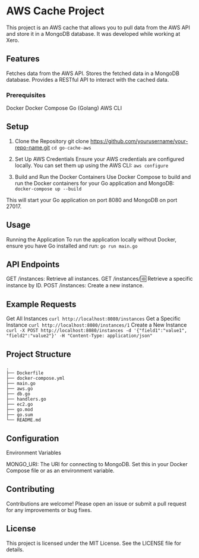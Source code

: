 # AWS Cache Project
This project is an AWS cache that allows you to pull data from the AWS API and store it in a MongoDB database. It was developed while working at Xero.

## Features
Fetches data from the AWS API.
Stores the fetched data in a MongoDB database.
Provides a RESTful API to interact with the cached data.
### Prerequisites
Docker
Docker Compose
Go (Golang)
AWS CLI
## Setup
1. Clone the Repository
git clone https://github.com/yourusername/your-repo-name.git
`cd go-cache-aws`

2. Set Up AWS Credentials
Ensure your AWS credentials are configured locally. You can set them up using the AWS CLI:
`aws configure`

3. Build and Run the Docker Containers
Use Docker Compose to build and run the Docker containers for your Go application and MongoDB:
`docker-compose up --build`

This will start your Go application on port 8080 and MongoDB on port 27017.

## Usage
Running the Application
To run the application locally without Docker, ensure you have Go installed and run:
`go run main.go`

## API Endpoints
GET /instances: Retrieve all instances.
GET /instances/:id: Retrieve a specific instance by ID.
POST /instances: Create a new instance.


## Example Requests
Get All Instances
`curl http://localhost:8080/instances`
Get a Specific Instance
`curl http://localhost:8080/instances/1`
Create a New Instance
`curl -X POST http://localhost:8080/instances -d '{"field1":"value1", "field2":"value2"}' -H "Content-Type: application/json"`

## Project Structure

```
.
├── Dockerfile
├── docker-compose.yml
├── main.go
├── aws.go
├── db.go
├── handlers.go
├── ec2.go
├── go.mod
├── go.sum
└── README.md
```
## Configuration
Environment Variables

MONGO_URI: The URI for connecting to MongoDB. Set this in your Docker Compose file or as an environment variable.

## Contributing
Contributions are welcome! Please open an issue or submit a pull request for any improvements or bug fixes.

## License
This project is licensed under the MIT License. See the LICENSE file for details.

